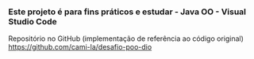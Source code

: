 ### Este projeto é para fins práticos e estudar - Java OO - Visual Studio Code
Repositório no GitHub (implementação de referência ao código original) 
https://github.com/cami-la/desafio-poo-dio
